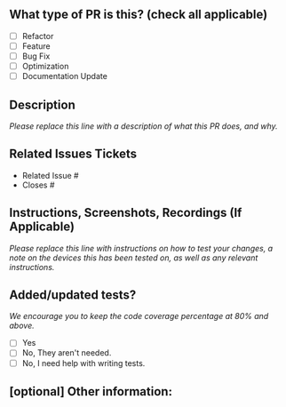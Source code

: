 ## What type of PR is this? (check all applicable)

- [ ] Refactor
- [ ] Feature
- [ ] Bug Fix
- [ ] Optimization
- [ ] Documentation Update

## Description

_Please replace this line with a description of what this PR does, and why._

## Related Issues Tickets

- Related Issue #
- Closes #

## Instructions, Screenshots, Recordings (If Applicable)

_Please replace this line with instructions on how to test your changes, a note
on the devices this has been tested on, as well as any relevant instructions._

## Added/updated tests?
_We encourage you to keep the code coverage percentage at 80% and above._

- [ ] Yes
- [ ] No, They aren't needed.
- [ ] No, I need help with writing tests.

## [optional] Other information:
